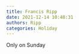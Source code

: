 ```yaml
---
title: Francis Ripp
date: 2021-12-14 10:48:31
authors: Ripp
categories: Holiday
---
```


 Only on Sunday